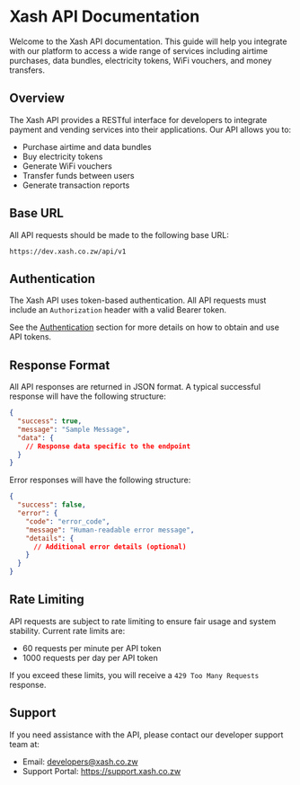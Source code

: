 # Xash API Documentation

Welcome to the Xash API documentation. This guide will help you integrate with our platform to access a wide range of services including airtime purchases, data bundles, electricity tokens, WiFi vouchers, and money transfers.

## Overview

The Xash API provides a RESTful interface for developers to integrate payment and vending services into their applications. Our API allows you to:

- Purchase airtime and data bundles
- Buy electricity tokens
- Generate WiFi vouchers
- Transfer funds between users
- Generate transaction reports

## Base URL

All API requests should be made to the following base URL:

```
https://dev.xash.co.zw/api/v1
```

## Authentication

The Xash API uses token-based authentication. All API requests must include an `Authorization` header with a valid Bearer token.

See the [Authentication](authentication.md) section for more details on how to obtain and use API tokens.

## Response Format

All API responses are returned in JSON format. A typical successful response will have the following structure:

```json
{
  "success": true,
  "message": "Sample Message",
  "data": {
    // Response data specific to the endpoint
  }
}
```

Error responses will have the following structure:

```json
{
  "success": false,
  "error": {
    "code": "error_code",
    "message": "Human-readable error message",
    "details": {
      // Additional error details (optional)
    }
  }
}
```

## Rate Limiting

API requests are subject to rate limiting to ensure fair usage and system stability. Current rate limits are:

- 60 requests per minute per API token
- 1000 requests per day per API token

If you exceed these limits, you will receive a `429 Too Many Requests` response.

## Support

If you need assistance with the API, please contact our developer support team at:

- Email: developers@xash.co.zw
- Support Portal: https://support.xash.co.zw
